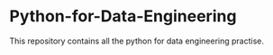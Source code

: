 # Python-for-Data-Engineering
This repository contains all the python for data engineering practise.
